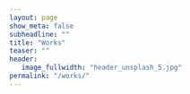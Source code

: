 ```yaml
---
layout: page
show_meta: false
subheadline: ""
title: "Works"
teaser: ""
header:
   image_fullwidth: "header_unsplash_5.jpg"
permalink: "/works/"
---
```

